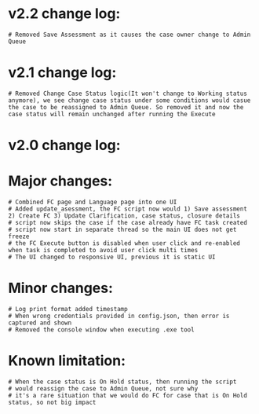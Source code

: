 # v2.2 change log:
    # Removed Save Assessment as it causes the case owner change to Admin Queue

# v2.1 change log:
    # Removed Change Case Status logic(It won't change to Working status anymore), we see change case status under some conditions would casue the case to be reassigned to Admin Queue. So removed it and now the case status will remain unchanged after running the Execute

# v2.0 change log:
# Major changes:
    # Combined FC page and Language page into one UI
    # Added update_asessment, the FC script now would 1) Save assessment 2) Create FC 3) Update Clarification, case status, closure details
    # script now skips the case if the case already have FC task created
    # script now start in separate thread so the main UI does not get freeze
    # the FC Execute button is disabled when user click and re-enabled when task is completed to avoid user click multi times
    # The UI changed to responsive UI, previous it is static UI

# Minor changes:
    # Log print format added timestamp
    # When wrong credentials provided in config.json, then error is captured and shown
    # Removed the console window when executing .exe tool

# Known limitation:
    # When the case status is On Hold status, then running the script
    # would reassign the case to Admin Queue, not sure why
    # it's a rare situation that we would do FC for case that is On Hold status, so not big impact